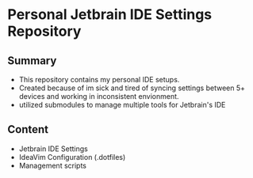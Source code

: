 # Personal Jetbrain IDE Settings Repository

## Summary

* This repository contains my personal IDE setups.
* Created because of im sick and tired of syncing settings between 5+ devices and working in inconsistent envionment.
* utilized submodules to manage multiple tools for Jetbrain's IDE

## Content

* Jetbrain IDE Settings
* IdeaVim Configuration (.dotfiles)
* Management scripts
